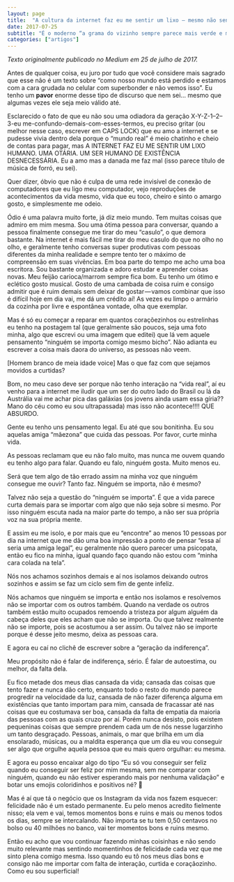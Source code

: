 ```yaml
---
layout: page
title:  "A cultura da internet faz eu me sentir um lixo — mesmo não sendo, não na maior parte do tempo…"
date: 2017-07-25
subtitle: "É o moderno “a grama do vizinho sempre parece mais verde e mais bonita."
categories: ["artigos"]
---
```


*Texto originalmente publicado no Medium em 25 de julho de 2017.*

Antes de qualquer coisa, eu juro por tudo que você considere mais sagrado que esse não é um texto sobre “como nosso mundo está perdido e estamos com a cara grudada no celular com superbonder e não vemos isso”. Eu tenho um **pavor** enorme desse tipo de discurso que nem sei… mesmo que algumas vezes ele seja meio válido até.

Esclarecido o fato de que eu não sou uma odiadora da geração X-Y-Z-1–2–3-eu me-confundo-demais-com-esses-termos, eu preciso gritar (ou melhor nesse caso, escrever em CAPS LOCK) que eu amo a internet e se pudesse vivia dentro dela porque o “mundo real” é meio chatinho e cheio de contas para pagar, mas A INTERNET FAZ EU ME SENTIR UM LIXO HUMANO. UMA OTÁRIA. UM SER HUMANO DE EXISTÊNCIA DESNECESSÁRIA. Eu a amo mas a danada me faz mal (isso parece título de música de forró, eu sei).

Quer dizer, óbvio que não é culpa de uma rede invisível de conexão de computadores que eu ligo meu computador, vejo reproduções de acontecimentos da vida mesmo, vida que eu toco, cheiro e sinto o amargo gosto, e simplesmente me odeio.

Ódio é uma palavra muito forte, já diz meio mundo. Tem muitas coisas que admiro em mim mesma. Sou uma ótima pessoa para conversar, quando a pessoa finalmente consegue me tirar do meu “casulo”, o que demora bastante. Na internet é mais fácil me tirar do meu casulo do que no olho no olho, e geralmente tenho conversas super produtivas com pessoas diferentes da minha realidade e sempre tento ter o máximo de compreensão em suas vivências. Em boa parte do tempo me acho uma boa escritora. Sou bastante organizada e adoro estudar e aprender coisas novas. Meu feijão carioca/marrom sempre fica bom. Eu tenho um ótimo e eclético gosto musical. Gosto de uma cambada de coisa ruim e consigo admitir que é ruim demais sem deixar de gostar — vamos combinar que isso é difícil hoje em dia vai, me dá um crédito aí! As vezes eu limpo o armário da cozinha por livre e espontânea vontade, olha que exemplar.

Mas é só eu começar a reparar em quantos coraçõezinhos ou estrelinhas eu tenho na postagem tal (que geralmente são poucos, seja uma foto minha, algo que escrevi ou uma imagem que editei) que lá vem aquele pensamento “ninguém se importa comigo mesmo bicho”. Não adianta eu escrever a coisa mais daora do universo, as pessoas não veem.

[Homem branco de meia idade voice] Mas o que faz com que sejamos movidos a curtidas?

Bom, no meu caso deve ser porque não tenho interação na “vida real”, aí eu venho para a internet me iludir que um ser do outro lado do Brasil ou lá da Austrália vai me achar pica das galáxias (os jovens ainda usam essa gíria?? Mano do céu como eu sou ultrapassada) mas isso não acontece!!!! QUE ABSURDO.

Gente eu tenho uns pensamento legal. Eu até que sou bonitinha. Eu sou aquelas amiga “mãezona” que cuida das pessoas. Por favor, curte minha vida.

As pessoas reclamam que eu não falo muito, mas nunca me ouvem quando eu tenho algo para falar. Quando eu falo, ninguém gosta. Muito menos eu.

Será que tem algo de tão errado assim na minha voz que ninguém consegue me ouvir? Tanto faz. Ninguém se importa, não é mesmo?

Talvez não seja a questão do “ninguém se importa”. É que a vida parece curta demais para se importar com algo que não seja sobre si mesmo. Por isso ninguém escuta nada na maior parte do tempo, a não ser sua própria voz na sua própria mente.

E assim eu me isolo, e por mais que eu “encontre” ao menos 10 pessoas por dia na internet que me dão uma boa impressão a ponto de pensar “essa aí seria uma amiga legal”, eu geralmente não quero parecer uma psicopata, então eu fico na minha, igual quando faço quando não estou com “minha cara colada na tela”.

Nós nos achamos sozinhos demais e aí nos isolamos deixando outros sozinhos e assim se faz um ciclo sem fim de gente infeliz.

Nós achamos que ninguém se importa e então nos isolamos e resolvemos não se importar com os outros também. Quando na verdade os outros também estão muito ocupados remoendo a tristeza por algum alguém da cabeça deles que eles acham que não se importa. Ou que talvez realmente não se importe, pois se acostumou a ser assim. Ou talvez não se importe porque é desse jeito mesmo, deixa as pessoas cara.

E agora eu caí no clichê de escrever sobre a “geração da indiferença”.

Meu propósito não é falar de indiferença, sério. É falar de autoestima, ou melhor, da falta dela.

Eu fico metade dos meus dias cansada da vida; cansada das coisas que tento fazer e nunca dão certo, enquanto todo o resto do mundo parece progredir na velocidade da luz, cansada de não fazer diferença alguma em existências que tanto importam para mim, cansada de fracassar até nas coisas que eu costumava ser boa, cansada da falta de empatia da maioria das pessoas com as quais cruzo por aí. Porém nunca desisto, pois existem pequeninas coisas que sempre prendem cada um de nós nesse lugarzinho um tanto desgraçado. Pessoas, animais, o mar que brilha em um dia ensolarado, músicas, ou a maldita esperança que um dia eu vou conseguir ser algo que orgulhe aquela pessoa que eu mais quero orgulhar: eu mesma.

E agora eu posso encaixar algo do tipo “Eu só vou conseguir ser feliz quando eu conseguir ser feliz por mim mesma, sem me comparar com ninguém, quando eu não estiver esperando mais por nenhuma validação” e botar uns emojis coloridinhos e positivos né? 🌈

Mas é aí que tá o negócio que os Instagram da vida nos fazem esquecer: felicidade não é um estado permanente. Eu pelo menos acredito fielmente nisso; ela vem e vai, temos momentos bons e ruins e mais ou menos todos os dias, sempre se intercalando. Não importa se tu tem 0,50 centavos no bolso ou 40 milhões no banco, vai ter momentos bons e ruins mesmo.

Então eu acho que vou continuar fazendo minhas coisinhas e não sendo muito relevante mas sentindo momentinhos de felicidade cada vez que me sinto plena comigo mesma. Isso quando eu tô nos meus dias bons e consigo não me importar com falta de interação, curtida e coraçãozinho. Como eu sou superficial!

